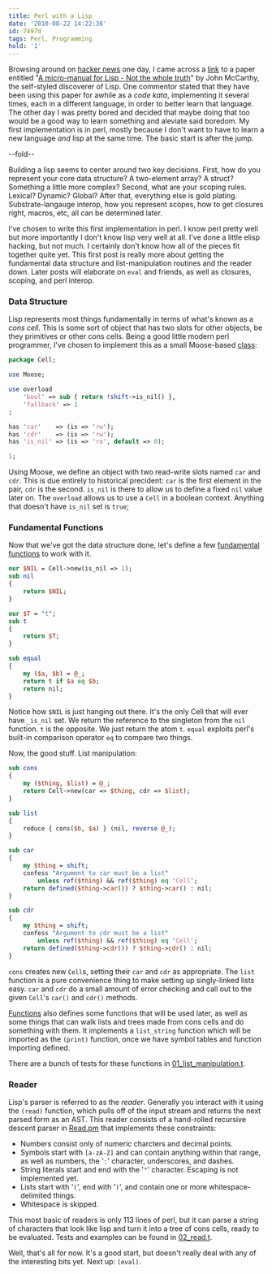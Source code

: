 ```yaml
---
title: Perl with a Lisp
date: '2010-08-22 14:22:36'
id: 7497d
tags: Perl, Programming
hold: '1'
---
```


[hn]: http://news.ycombinator.com
[hn-micromanual]: http://news.ycombinator.com/item?id=1591112
[micromanual]: http://www.ee.ryerson.ca/~elf/pub/misc/micromanualLISP.pdf
[Functions]: http://github.com/peterkeen/kata/blob/master/perl/lib/Functions.pm
[Cell]: http://github.com/peterkeen/kata/blob/master/perl/lib/Cell.pm
[Read.pm]: http://github.com/peterkeen/kata/blob/master/perl/lib/Read.pm
[01_list_manipulation.t]: http://github.com/peterkeen/kata/blob/master/perl/t/01_list_manipulation.t
[02_read.t]: http://github.com/peterkeen/kata/blob/master/perl/t/02_read.t

Browsing around on [hacker news][hn] one day, I came across a [link][hn-micromanual] to a paper entitled "[A micro-manual for Lisp - Not the whole truth][micromanual]" by John McCarthy, the self-styled discoverer of Lisp. One commentor stated that they have been using this paper for awhile as a *code kata*, implementing it several times, each in a different language, in order to better learn that language. The other day I was pretty bored and decided that maybe doing that too would be a good way to learn something and aleviate said boredom. My first implementation is in perl, mostly because I don't want to have to learn a new language *and* lisp at the same time. The basic start is after the jump.

--fold--

Building a lisp seems to center around two key decisions. First, how do you represent your core data structure? A two-element array? A struct? Something a little more complex? Second, what are your scoping rules. Lexical? Dynamic? Global? After that, everything else is gold plating. Substrate-langauge interop, how you represent scopes, how to get closures right, macros, etc, all can be determined later.

I've chosen to write this first implementation in perl. I know perl pretty well but more importantly I don't know lisp very well at all. I've done a little elisp hacking, but not much. I certainly don't know how all of the pieces fit together quite yet. This first post is really more about getting the fundamental data structure and list-manipulation routines and the reader down. Later posts will elaborate on `eval` and friends, as well as closures, scoping, and perl interop.

### Data Structure

Lisp represents most things fundamentally in terms of what's known as a *cons cell*. This is some sort of object that has two slots for other objects, be they primitives or other cons cells. Being a good little modern perl programmer, I've chosen to implement this as a small Moose-based [class][Cell]:

```perl
package Cell;

use Moose;

use overload
    'bool' => sub { return !shift->is_nil() },
    'fallback' => 1
;

has 'car'    => (is => 'rw');
has 'cdr'    => (is => 'rw');
has 'is_nil' => (is => 'ro', default => 0);

1;
```

Using Moose, we define an object with two read-write slots named `car` and `cdr`. This is due entirely to historical precident: `car` is the first element in the pair, `cdr` is the second. `is_nil` is there to allow us to define a fixed `nil` value later on. The `overload` allows us to use a `Cell` in a boolean context. Anything that doesn't have `is_nil` set is `true`;

### Fundamental Functions

Now that we've got the data structure done, let's define a few [fundamental functions][Functions] to work with it.

```perl
our $NIL = Cell->new(is_nil => 1);
sub nil
{
    return $NIL;
}

our $T = "t";
sub t
{
    return $T;
}

sub equal
{
    my ($a, $b) = @_;
    return t if $a eq $b;
    return nil;
}
```

Notice how `$NIL` is just hanging out there. It's the only Cell that will ever have `_is_nil` set. We return the reference to the singleton from the `nil` function. `t` is the opposite. We just return the atom `t`. `equal` exploits perl's built-in comparison operator `eq` to compare two things.

Now, the good stuff. List manipulation:

```perl
sub cons
{
    my ($thing, $list) = @_;
    return Cell->new(car => $thing, cdr => $list);
}

sub list
{
    reduce { cons($b, $a) } (nil, reverse @_);
}

sub car
{
    my $thing = shift;
    confess "Argument to car must be a list"
        unless ref($thing) && ref($thing) eq 'Cell';
    return defined($thing->car()) ? $thing->car() : nil;
}

sub cdr
{
    my $thing = shift;
    confess "Argument to cdr must be a list"
        unless ref($thing) && ref($thing) eq 'Cell';
    return defined($thing->cdr()) ? $thing->cdr() : nil;
}
```

`cons` creates new `Cell`s, setting their `car` and `cdr` as appropriate. The `list` function is a pure convenience thing to make setting up singly-linked lists easy. `car` and `cdr` do a small amount of error checking and call out to the given `Cell`'s `car()` and `cdr()` methods.

[Functions][] also defines some functions that will be used later, as well as some things that can walk lists and trees made from cons cells and do something with them. It implements a `list_string` function which will be imported as the `(print)` function, once we have symbol tables and function importing defined.

There are a bunch of tests for these functions in [01_list_manipulation.t][]. 

### Reader

Lisp's parser is referred to as the *reader*. Generally you interact with it using the `(read)` function, which pulls off of the input stream and returns the next parsed form as an AST. This reader consists of a hand-rolled recursive descent parser in [Read.pm][] that implements these constraints:

* Numbers consist only of numeric charcters and decimal points.
* Symbols start with `[a-zA-Z]` and can contain anything within that range, as well as numbers, the '`:`' character, underscores, and dashes.
* String literals start and end with the '`"`' character. Escaping is not implemented yet.
* Lists start with '`(`', end with '`)`', and contain one or more whitespace-delimited things.
* Whitespace is skipped.

This most basic of readers is only 113 lines of perl, but it can parse a string of characters that look like lisp and turn it into a tree of cons cells, ready to be evaluated. Tests and examples can be found in [02_read.t][].

Well, that's all for now. It's a good start, but doesn't really deal with any of the interesting bits yet. Next up: `(eval)`.


